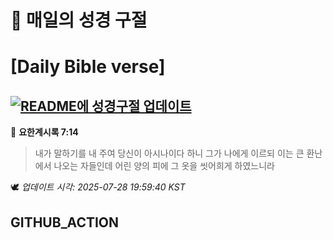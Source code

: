 # 🙏 매일의 성경 구절
# [Daily Bible verse]
## [![README에 성경구절 업데이트](https://github.com/DONGSUKA/first_test/actions/workflows/update-readme-bible.yml/badge.svg)](https://github.com/DONGSUKA/first_test/actions/workflows/update-readme-bible.yml)
<!-- START_BIBLE_VERSE -->
📖 **요한계시록 7:14**
> 내가 말하기를 내 주여 당신이 아시나이다 하니 그가 나에게 이르되 이는 큰 환난에서 나오는 자들인데 어린 양의 피에 그 옷을 씻어희게 하였느니라

🕊️ _업데이트 시각: 2025-07-28 19:59:40 KST_
  <!-- END_BIBLE_VERSE -->
## GITHUB_ACTION
